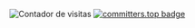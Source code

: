 
<!--- 
Julianidiego/Julianidiego is a ✨ special ✨ repository because its `README.md` (this file) appears on your GitHub profile.
You can click the Preview link to take a look at your changes.
--->
![Contador de visitas](https://komarev.com/ghpvc/?username=Julianidiego&base=1000) [![committers.top badge](https://user-badge.committers.top/argentina/Julianidiego.svg)](https://user-badge.committers.top/argentina/Julianidiego)



